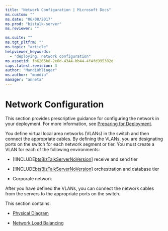 ```yaml
---
title: "Network Configuration | Microsoft Docs"
ms.custom: ""
ms.date: "06/08/2017"
ms.prod: "biztalk-server"
ms.reviewer: ""

ms.suite: ""
ms.tgt_pltfrm: ""
ms.topic: "article"
helpviewer_keywords: 
  - "deploying, network configuration"
ms.assetid: fb6265b8-2e6d-4344-bb44-4f4fd995382d
caps.latest.revision: 3
author: "MandiOhlinger"
ms.author: "mandia"
manager: "anneta"
---
```

# Network Configuration
This section provides prescriptive guidance for configuring the network in your deployment. For more information, see [Preparing for Deployment](../../adapters-and-accelerators/accelerator-swift/preparing-for-deployment.md).  
  
 You define virtual local area networks (VLANs) in the switch and then connect the appropriate cables. By defining the VLANs, you are designating ports on the switch for each network segment or tier. You must create a VLAN for each of the following environments:  
  
-   [!INCLUDE[btsBizTalkServerNoVersion](../../includes/btsbiztalkservernoversion-md.md)] receive and send tier  
  
-   [!INCLUDE[btsBizTalkServerNoVersion](../../includes/btsbiztalkservernoversion-md.md)] orchestration and database tier  
  
-   Corporate network  
  
 After you have defined the VLANs, you can connect the network cables from the servers to the appropriate ports on the switch.  
  
 This section contains:  
  
-   [Physical Diagram](../../adapters-and-accelerators/accelerator-swift/physical-diagram.md)  
  
-   [Network Load Balancing](../../adapters-and-accelerators/accelerator-swift/network-load-balancing.md)
